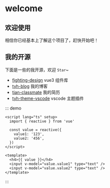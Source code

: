 # welcome

## 欢迎使用

相信你已经基本上了解这个项目了，赶快开始吧！

## 我的开源

下面是一些的我开源，欢迎 `Star`~

- [fighting-design](https://github.com/FightingDesign/fighting-design) vue3 组件库
- [tyh-blog](https://github.com/Tyh2001/tyh-blog) 我的博客
- [tian-classmate](https://github.com/Tyh2001/tian-classmate) 我的简历
- [tyh-theme-vscode](https://github.com/Tyh2001/tyh-theme-vscode) vscode 主题插件

::: demo

```vue
<script lang="ts" setup>
  import { reactive } from 'vue'

  const value = reactive({
    value1: '123',
    value2: '456',
  })
</script>

<template>
  <h4>{{ value }}</h4>
  <input v-model="value.value1" type="text" />
  <input v-model="value.value2" type="text" />
</template>
```

:::